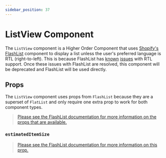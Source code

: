 ```yaml
---
sidebar_position: 37
---
```


# ListView Component

The `ListView` component is a Higher Order Component that uses [Shopify's FlashList](https://shopify.github.io/flash-list/) component to display a list unless the user's preferred language is RTL (right-to-left). This is because FlashList has [known](https://github.com/Shopify/flash-list/issues/544) [issues](https://github.com/Shopify/flash-list/issues/840) with RTL support. Once these issues with FlashList are resolved, this component will be deprecated and FlashList will be used directly.

## Props

The `ListView` component uses props from `FlashList` because they are a superset of `FlatList` and only require one extra prop to work for both component types.

> [Please see the FlashList documentation for more information on the props that are available.](https://shopify.github.io/flash-list/docs/usage)

### `estimatedItemSize`

> [Please see the FlashList documentation for more information on this prop.](https://shopify.github.io/flash-list/docs/estimated-item-size)
